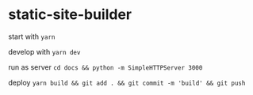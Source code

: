 # static-site-builder

start with
```yarn```

develop with
```yarn dev```

run as server
```cd docs && python -m SimpleHTTPServer 3000```

deploy
```yarn build && git add . && git commit -m 'build' && git push```

